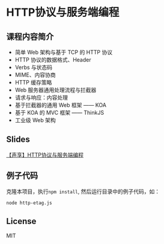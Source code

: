 # HTTP协议与服务端编程

## 课程内容简介

- 简单 Web 架构与基于 TCP 的 HTTP 协议
- HTTP 协议的数据格式、Header
- Verbs 与状态码
- MIME、内容协商
- HTTP 缓存策略
- Web 服务器通用处理流程与拦截器
- 请求与响应：内容处理
- 基于拦截器的通用 Web 框架 —— KOA
- 基于 KOA 的 MVC 框架 —— ThinkJS
- 工业级 Web 架构

## Slides

[【声享】HTTP协议与服务端编程](https://ppt.baomitu.com/d/bd67c335)

## 例子代码

克隆本项目，执行`npm install`, 然后运行目录中的例子代码，如：

```
node http-etag.js
```

## License

MIT